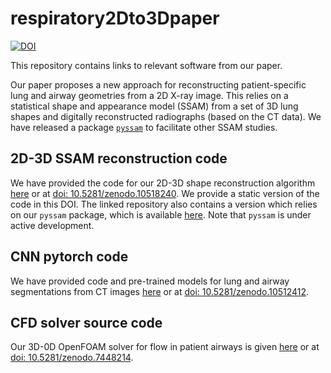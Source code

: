 # respiratory2Dto3Dpaper

[![DOI](https://zenodo.org/badge/593775812.svg)](https://zenodo.org/badge/latestdoi/593775812)

This repository contains links to relevant software from our paper.

Our paper proposes a new approach for reconstructing patient-specific lung and airway geometries from a 2D X-ray image. This relies on a statistical shape and appearance model (SSAM) from a set of 3D lung shapes and digitally reconstructed radiographs (based on the CT data). We have released a package [`pyssam`](https://github.com/jvwilliams23/pyssam) to facilitate other SSAM studies.

## 2D-3D SSAM reconstruction code

We have provided the code for our 2D-3D shape reconstruction algorithm [here](https://github.com/jvwilliams23/respiratorySSAMpy) or at [doi: 10.5281/zenodo.10518240](https://doi.org/10.5281/zenodo.10518240). We provide a static version of the code in this DOI. The linked repository also contains a version which relies on our `pyssam` package, which is available [here](https://github.com/jvwilliams23/pyssam). Note that `pyssam` is under active development.

## CNN pytorch code

We have provided code and pre-trained models for lung and airway segmentations from CT images [here](https://github.com/jvwilliams23/respiratoryCNN-toolkit) or at [doi: 10.5281/zenodo.10512412](https://doi.org/10.5281/zenodo.10512412).

## CFD solver source code

Our 3D-0D OpenFOAM solver for flow in patient airways is given [here](https://github.com/jvwilliams23/deepLungFoam) or at [doi: 10.5281/zenodo.7448214](https://doi.org/10.5281/zenodo.7448214).


